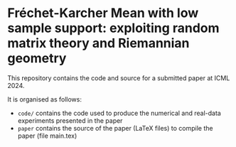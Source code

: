 # Fréchet-Karcher Mean with low sample support: exploiting random matrix theory and Riemannian geometry

This repository contains the code and source for a submitted paper at ICML 2024.

It is organised as follows:
* `code/` contains the code used to produce the numerical and real-data experiments presented in the paper
* `paper` contains the source of the paper (LaTeX files) to compile the paper (file main.tex)
